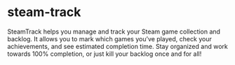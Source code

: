 # steam-track
SteamTrack helps you manage and track your Steam game collection and backlog. It allows you to mark which games you’ve played, check your achievements, and see estimated completion time. Stay organized and work towards 100% completion, or just kill your backlog once and for all!
